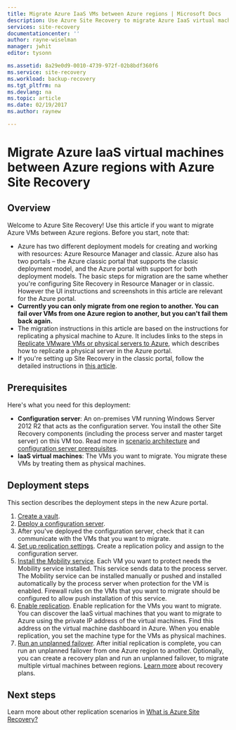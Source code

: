```yaml
---
title: Migrate Azure IaaS VMs between Azure regions | Microsoft Docs
description: Use Azure Site Recovery to migrate Azure IaaS virtual machines from one Azure region to another.
services: site-recovery
documentationcenter: ''
author: rayne-wiselman
manager: jwhit
editor: tysonn

ms.assetid: 8a29e0d9-0010-4739-972f-02b8bdf360f6
ms.service: site-recovery
ms.workload: backup-recovery
ms.tgt_pltfrm: na
ms.devlang: na
ms.topic: article
ms.date: 02/19/2017
ms.author: raynew

---
```

# Migrate Azure IaaS virtual machines between Azure regions with Azure Site Recovery
## Overview
Welcome to Azure Site Recovery! Use this article if you want to migrate Azure VMs between Azure regions. Before you start, note that:

* Azure has two different deployment models for creating and working with resources: Azure Resource Manager and classic. Azure also has two portals – the Azure classic portal that supports the classic deployment model, and the Azure portal with support for both deployment models. The basic steps for migration are the same whether you're configuring Site Recovery in Resource Manager or in classic. However the UI instructions and screenshots in this article are relevant for the Azure portal.
* **Currently you can only migrate from one region to another. You can fail over VMs from one Azure region to another, but you can't fail them back again.**
* The migration instructions in this article are based on the instructions for replicating a physical machine to Azure. It includes links to the steps in [Replicate VMware VMs or physical servers to Azure](./site-recovery-vmware-to-azure.md), which describes how to replicate a physical server in the Azure portal.
* If you're setting up Site Recovery in the classic portal, follow the detailed instructions in [this article](./site-recovery-vmware-to-azure-classic.md).

## Prerequisites
Here's what you need for this deployment:

* **Configuration server**: An on-premises VM running Windows Server 2012 R2 that acts as the configuration server. You install the other Site Recovery components (including the process server and master target server) on this VM too. Read more in [scenario architecture](./site-recovery-components.md#vmware-to-azure) and [configuration server prerequisites](./site-recovery-vmware-to-azure.md#prerequisites).
* **IaaS virtual machines**: The VMs you want to migrate. You migrate these VMs by treating them as physical machines.

## Deployment steps
This section describes the deployment steps in the new Azure portal.

1. [Create a vault](./site-recovery-vmware-to-azure.md#create-a-recovery-services-vault).
2. [Deploy a configuration server](./site-recovery-vmware-to-azure.md#prepare-the-configuration-server).
3. After you've deployed the configuration server, check that it can communicate with the VMs that you want to migrate.
4. [Set up replication settings](./site-recovery-vmware-to-azure.md#set-up-replication-settings). Create a replication policy and assign to the configuration server.
5. [Install the Mobility service](./site-recovery-vmware-to-azure.md#prepare-vms-for-replication). Each VM you want to protect needs the Mobility service installed. This service sends data to the process server. The Mobility service can be installed manually or pushed and installed automatically by the process server when protection for the VM is enabled. Firewall rules on the VMs that you want to migrate should be configured to allow push installation of this service.
6. [Enable replication](./site-recovery-vmware-to-azure.md#enable-replication). Enable replication for the VMs you want to migrate. You can discover the IaaS virtual machines that you want to migrate to Azure using the private IP address of the virtual machines. Find this address on the virtual machine dashboard in Azure. When you enable replication, you set the machine type for the VMs as physical machines.
7. [ Run an unplanned failover](./site-recovery-failover.md). After initial replication is complete, you can run an unplanned failover from one Azure region to another. Optionally, you can create a recovery plan and run an unplanned failover, to migrate multiple virtual machines between regions. [Learn more](./site-recovery-create-recovery-plans.md) about recovery plans.

## Next steps

Learn more about other replication scenarios in [What is Azure Site Recovery?](./site-recovery-overview.md)